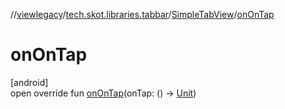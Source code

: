 //[viewlegacy](../../../index.md)/[tech.skot.libraries.tabbar](../index.md)/[SimpleTabView](index.md)/[onOnTap](on-on-tap.md)

# onOnTap

[android]\
open override fun [onOnTap](on-on-tap.md)(onTap: () -&gt; [Unit](https://kotlinlang.org/api/latest/jvm/stdlib/kotlin/-unit/index.html))
